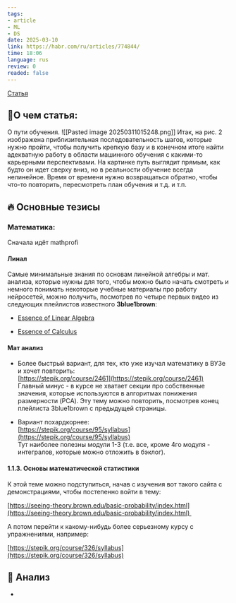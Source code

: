 ```yaml
---
tags: 
- article
- ML
- DS
date: 2025-03-10
link: https://habr.com/ru/articles/774844/
time: 18:06
language: rus
review: 0
readed: false
---
```

[Статья](https://habr.com/ru/articles/774844/)

## 📝О чем статья:   
О пути обучения. 
![[Pasted image 20250311015248.png]]
Итак, на рис. 2 изображена приблизительная последовательность шагов, которые нужно пройти, чтобы получить крепкую базу и в конечном итоге найти адекватную работу в области машинного обучения с какими-то карьерными перспективами. На картинке путь выглядит прямым, как будто он идет сверху вниз, но в реальности обучение всегда нелинейное. Время от времени нужно возвращаться обратно, чтобы что-то повторить, пересмотреть план обучения и т.д. и т.п.

## 🔥 Основные тезисы  


### Математика: 

Сначала идёт mathprofi


#### Линал
Самые минимальные знания по основам линейной алгебры и мат. анализа, которые нужны для того, чтобы можно было начать смотреть и немного понимать некоторые учебные материалы про работу нейросетей, можно получить, посмотрев по четыре первых видео из следующих плейлистов известного **3blue1brown**:

- [Essence of Linear Algebra](https://www.youtube.com/playlist?list=PLZHQObOWTQDPD3MizzM2xVFitgF8hE_ab)
    
- [Essence of Calculus](https://www.youtube.com/playlist?list=PLZHQObOWTQDMsr9K-rj53DwVRMYO3t5Yr)

#### Мат анализ

- Более быстрый вариант, для тех, кто уже изучал математику в ВУЗе и хочет повторить:  
    [https://stepik.org/course/2461](https://stepik.org/course/2461)  
    Главный минус - в курсе не хватает секции про собственные значения, которые используются в алгоритмах понижения размерности (PCA). Эту тему можно повторить, посмотрев конец плейлиста 3blue1brown с предыдущей страницы.


- Вариант похардкорнее:  
    [https://stepik.org/course/95/syllabus](https://stepik.org/course/95/syllabus)  
    Тут наиболее полезны модули 1-3 (т.е. все, кроме 4го модуля - интегралов, которые можно отложить в бэклог).


#### 1.1.3. Основы математической статистики

К этой теме можно подступиться, начав с изучения вот такого сайта с демонстрациями, чтобы постепенно войти в тему: 

[https://seeing-theory.brown.edu/basic-probability/index.html](https://seeing-theory.brown.edu/basic-probability/index.html) 

А потом перейти к какому-нибудь более серьезному курсу с упражнениями, например:

[https://stepik.org/course/326/syllabus](https://stepik.org/course/326/syllabus)

## 🔎 Анализ  
-  



